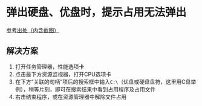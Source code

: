 # 弹出硬盘、优盘时，提示占用无法弹出

[参考出处（内含截图）](https://www.zhihu.com/question/22579281/answer/1883600510)

## 解决方案

1. 打开任务管理器，性能选项卡
2. 点击最下方资源监视器，打开CPU选项卡
3. 在下方“关联的句柄”项后的搜索框中输入`C:\`（优盘或硬盘盘符，这里用C盘举例），稍等片刻，即可在搜索结果中看到占用程序及占用文件
4. 右击结束程序，或在资源管理器中解除文件占用
